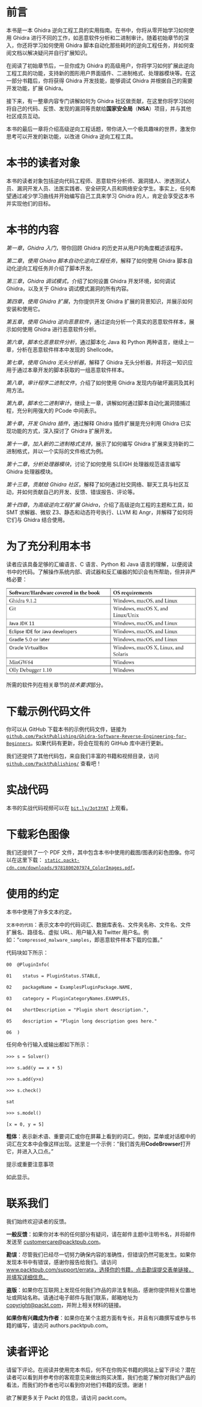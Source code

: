 # 前言

本书是一本 Ghidra 逆向工程工具的实用指南。在书中，你将从零开始学习如何使用 Ghidra 进行不同的工作，如恶意软件分析和二进制审计。随着初始章节的深入，你还将学习如何使用 Ghidra 脚本自动化那些耗时的逆向工程任务，并如何查阅文档以解决疑问并自行扩展知识。

在阅读了初始章节后，一旦你成为 Ghidra 的高级用户，你将学习如何扩展此逆向工程工具的功能，支持新的图形用户界面插件、二进制格式、处理器模块等。在这一部分书籍后，你将获得 Ghidra 开发技能，能够调试 Ghidra 并根据自己的需要开发功能，扩展 Ghidra。

接下来，有一整章内容专门讲解如何为 Ghidra 社区做贡献，在这里你将学习如何将自己的代码、反馈、发现的漏洞等贡献给**国家安全局**（**NSA**）项目，并与其他社区成员互动。

本书的最后一章将介绍高级逆向工程话题，带你进入一个极具趣味的世界，激发你思考可以开发的新功能，以改进 Ghidra 逆向工程工具。

# 本书的读者对象

本书的读者对象包括逆向代码工程师、恶意软件分析师、漏洞猎人、渗透测试人员、漏洞开发人员、法医实践者、安全研究人员和网络安全学生。事实上，任何希望通过减少学习曲线并开始编写自己工具来学习 Ghidra 的人，肯定会享受这本书并实现他们的目标。

# 本书的内容

*第一章*，*Ghidra 入门*，带你回顾 Ghidra 的历史并从用户的角度概述该程序。

*第二章*，*使用 Ghidra 脚本自动化逆向工程任务*，解释了如何使用 Ghidra 脚本自动化逆向工程任务并介绍了脚本开发。

*第三章*，*Ghidra 调试模式*，介绍了如何设置 Ghidra 开发环境，如何调试 Ghidra，以及关于 Ghidra 调试模式漏洞的所有内容。

*第四章*，*使用 Ghidra 扩展*，为你提供开发 Ghidra 扩展的背景知识，并展示如何安装和使用它。

*第五章*，*使用 Ghidra 逆向恶意软件*，通过逆向分析一个真实的恶意软件样本，展示如何使用 Ghidra 进行恶意软件分析。

*第六章*，*脚本化恶意软件分析*，通过脚本化 Java 和 Python 两种语言，继续上一章，分析在恶意软件样本中发现的 Shellcode。

*第七章*，*使用 Ghidra 无头分析器*，解释了 Ghidra 无头分析器，并将这一知识应用于通过本章开发的脚本获取的一组恶意软件样本。

*第八章*，*审计程序二进制文件*，介绍了如何使用 Ghidra 发现内存破坏漏洞及其利用方法。

*第九章*，*脚本化二进制审计*，继续上一章，讲解如何通过脚本自动化漏洞猎捕过程，充分利用强大的 PCode 中间表示。

*第十章*，*开发 Ghidra 插件*，通过解释 Ghidra 插件扩展是充分利用 Ghidra 已实现功能的方式，深入探讨了 Ghidra 扩展开发。

*第十一章*，*加入新的二进制格式支持*，展示了如何编写 Ghidra 扩展来支持新的二进制格式，并以一个实际的文件格式为例。

*第十二章*，*分析处理器模块*，讨论了如何使用 SLEIGH 处理器规范语言编写 Ghidra 处理器模块。

*第十三章*，*贡献给 Ghidra 社区*，解释了如何通过社交网络、聊天工具与社区互动，并如何贡献自己的开发、反馈、错误报告、评论等。

*第十四章*，*为高级逆向工程扩展 Ghidra*，介绍了高级逆向工程的主题和工具，如 SMT 求解器、微软 Z3、静态和动态符号执行、LLVM 和 Angr，并解释了如何将它们与 Ghidra 结合使用。

# 为了充分利用本书

读者应该具备足够的汇编语言、C 语言、Python 和 Java 语言的理解，以便阅读书中的代码。了解操作系统内部、调试器和反汇编器的知识会有所帮助，但并非严格必要：

![](img/Preface_table.jpg)

所需的软件列在相关章节的*技术要求*部分。

# 下载示例代码文件

你可以从 GitHub 下载本书的示例代码文件，链接为[`github.com/PacktPublishing/Ghidra-Software-Reverse-Engineering-for-Beginners`](https://github.com/PacktPublishing/Ghidra-Software-Reverse-Engineering-for-Beginners)。如果代码有更新，将会在现有的 GitHub 库中进行更新。

我们还提供了其他代码包，来自我们丰富的书籍和视频目录，访问 [`github.com/PacktPublishing/`](https://github.com/PacktPublishing/) 查看吧！

# 实战代码

本书的实战代码视频可以在 [`bit.ly/3ot3YAT`](https://bit.ly/3ot3YAT) 上观看。

# 下载彩色图像

我们还提供了一个 PDF 文件，其中包含本书中使用的截图/图表的彩色图像。你可以在这里下载： [`static.packt-cdn.com/downloads/9781800207974_ColorImages.pdf`](https://static.packt-cdn.com/downloads/9781800207974_ColorImages.pdf)。

# 使用的约定

本书中使用了许多文本约定。

`文本中的代码`：表示文本中的代码词汇、数据库表名、文件夹名称、文件名、文件扩展名、路径名、虚拟 URL、用户输入和 Twitter 用户名。例如：“`compressed_malware_samples`，即恶意软件样本下载的位置。”

代码块如下所示：

```
00  @PluginInfo(
```

```
01    status = PluginStatus.STABLE,
```

```
02    packageName = ExamplesPluginPackage.NAME,
```

```
03    category = PluginCategoryNames.EXAMPLES,
```

```
04    shortDescription = "Plugin short description.",
```

```
05    description = "Plugin long description goes here."
```

```
06  )
```

任何命令行输入或输出都如下所示：

```
>>> s = Solver()
```

```
>>> s.add(y == x + 5)
```

```
>>> s.add(y>x)
```

```
>>> s.check()
```

```
sat
```

```
>>> s.model()
```

```
[x = 0, y = 5]
```

**粗体**：表示新术语、重要词汇或你在屏幕上看到的词汇。例如，菜单或对话框中的词汇在文本中会像这样出现。这里是一个示例：“我们首先用**CodeBrowser**打开它，并进入入口点。”

提示或重要注意事项

如此显示。

# 联系我们

我们始终欢迎读者的反馈。

**一般反馈**：如果你对本书的任何部分有疑问，请在邮件主题中注明书名，并将邮件发送至 customercare@packtpub.com。

**勘误**：尽管我们已经尽一切努力确保内容的准确性，但错误仍然可能发生。如果你发现本书中有错误，感谢你报告给我们。请访问 www.packtpub.com/support/errata，选择你的书籍，点击勘误提交表单链接，并填写详细信息。

**盗版**：如果你在互联网上发现任何我们作品的非法复制品，感谢你提供相关位置地址或网站名称。请通过电子邮件与我们联系，邮箱地址为 copyright@packt.com，并附上相关材料的链接。

**如果你有兴趣成为作者**：如果你在某个主题方面有专长，并且有兴趣撰写或参与书籍的编写，请访问 authors.packtpub.com。

# 读者评论

请留下评论。在阅读并使用完本书后，何不在你购买书籍的网站上留下评论？潜在读者可以看到并参考你的客观意见来做出购买决策，我们也能了解你对我们产品的看法，而我们的作者也可以看到你对他们书籍的反馈。谢谢！

欲了解更多关于 Packt 的信息，请访问 packt.com。
